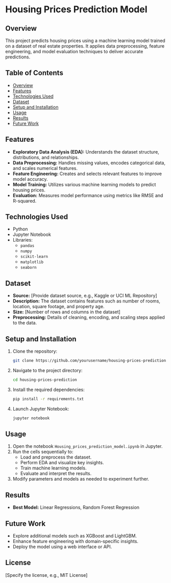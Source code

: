 # Housing Prices Prediction Model

## Overview
This project predicts housing prices using a machine learning model trained on a dataset of real estate properties. It applies data preprocessing, feature engineering, and model evaluation techniques to deliver accurate predictions.

## Table of Contents
- [Overview](#overview)
- [Features](#features)
- [Technologies Used](#technologies-used)
- [Dataset](#dataset)
- [Setup and Installation](#setup-and-installation)
- [Usage](#usage)
- [Results](#results)
- [Future Work](#future-work)

## Features
- **Exploratory Data Analysis (EDA):** Understands the dataset structure, distributions, and relationships.
- **Data Preprocessing:** Handles missing values, encodes categorical data, and scales numerical features.
- **Feature Engineering:** Creates and selects relevant features to improve model accuracy.
- **Model Training:** Utilizes various machine learning models to predict housing prices.
- **Evaluation:** Measures model performance using metrics like RMSE and R-squared.

## Technologies Used
- Python
- Jupyter Notebook
- Libraries:
  - `pandas`
  - `numpy`
  - `scikit-learn`
  - `matplotlib`
  - `seaborn`

## Dataset
- **Source:** [Provide dataset source, e.g., Kaggle or UCI ML Repository]
- **Description:** The dataset contains features such as number of rooms, location, square footage, and property age.
- **Size:** [Number of rows and columns in the dataset]
- **Preprocessing:** Details of cleaning, encoding, and scaling steps applied to the data.

## Setup and Installation
1. Clone the repository:
   ```bash
   git clone https://github.com/yourusername/housing-prices-prediction.git
   ```
2. Navigate to the project directory:
   ```bash
   cd housing-prices-prediction
   ```
3. Install the required dependencies:
   ```bash
   pip install -r requirements.txt
   ```
4. Launch Jupyter Notebook:
   ```bash
   jupyter notebook
   ```

## Usage
1. Open the notebook `Housing_prices_prediction_model.ipynb` in Jupyter.
2. Run the cells sequentially to:
   - Load and preprocess the dataset.
   - Perform EDA and visualize key insights.
   - Train machine learning models.
   - Evaluate and interpret the results.
3. Modify parameters and models as needed to experiment further.

## Results
- **Best Model:** Linear Regressions, Random Forest Regression

## Future Work
- Explore additional models such as XGBoost and LightGBM.
- Enhance feature engineering with domain-specific insights.
- Deploy the model using a web interface or API.

## License
[Specify the license, e.g., MIT License]

